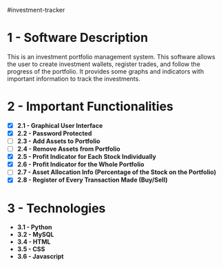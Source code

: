 #investment-tracker

# 1 - Software Description

This is an investment portfolio management system. This software allows the user to create investment wallets, register trades, and follow the progress of the portfolio. It provides some graphs and indicators with important information to track the investments.

# 2 - Important Functionalities

- [x]  **2.1 - Graphical User Interface**
- [x]  **2.2 - Password Protected**
- [ ]  **2.3 - Add Assets to Portfolio**
- [ ]  **2.4 - Remove Assets from Portfolio**
- [x]  **2.5 - Profit Indicator for Each Stock Individually**
- [x]  **2.6 - Profit Indicator for the Whole Portfolio**
- [ ]  **2.7 - Asset Allocation Info (Percentage of the Stock on the Portfolio)**
- [x]  **2.8 - Register of Every Transaction Made (Buy/Sell)**

# 3 - Technologies

- **3.1 - Python**
- **3.2 - MySQL**
- **3.4 - HTML**
- **3.5 - CSS**
- **3.6 - Javascript**
